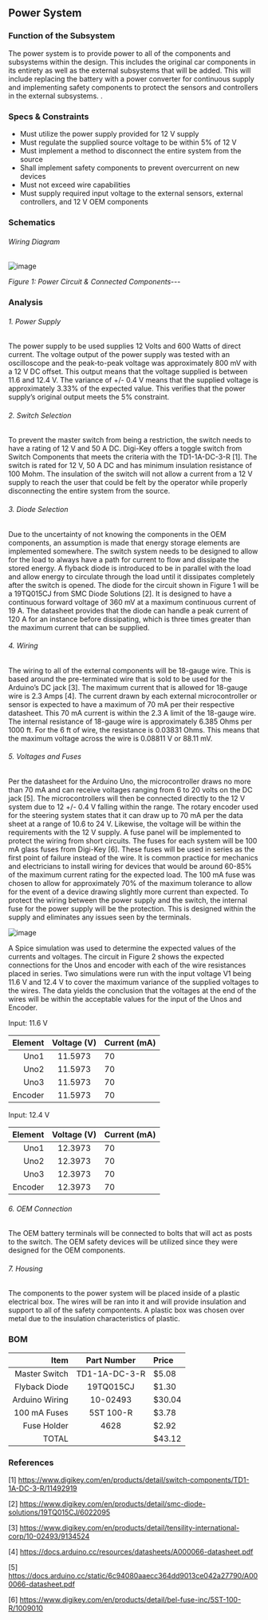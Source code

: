 Power System
-------
### Function of the Subsystem
The power system is to provide power to all of the components and subsystems within the design. This includes the original car components in its entirety as well as the external subsystems that will be added. This will include replacing the battery with a power converter for continuous supply and implementing safety components to protect the sensors and controllers in the external subsystems. . 

### Specs & Constraints
- Must utilize the power supply provided for 12 V supply
- Must regulate the supplied source voltage to be within 5% of 12 V
- Must implement a method to disconnect the entire system from the source
- Shall implement safety components to prevent overcurrent on new devices
- Must not exceed wire capabilities
- Must supply required input voltage to the external sensors, external controllers, and 12 V OEM components

### Schematics
###### Wiring Diagram

![image](![image](https://user-images.githubusercontent.com/117474411/218814793-84407008-8245-439c-ba07-4c866bf77303.png))


_Figure 1: Power Circuit & Connected Components_---

### Analysis
###### 1. Power Supply
The power supply to be used supplies 12 Volts and 600 Watts of direct current. The voltage output of the power supply was tested with an oscilloscope and the peak-to-peak voltage was approximately 800 mV with a 12 V DC offset. This output means that the voltage supplied is between 11.6 and 12.4 V. The variance of +/- 0.4 V means that the supplied voltage is approximately 3.33% of the expected value. This verifies that the power supply’s original output meets the 5% constraint.  

###### 2. Switch Selection
To prevent the master switch from being a restriction, the switch needs to have a rating of 12 V and 50 A DC. Digi-Key offers a toggle switch from Switch Components that meets the criteria with the TD1-1A-DC-3-R [1]. The switch is rated for 12 V, 50 A DC and has minimum insulation resistance of 100 Mohm. The insulation of the switch will not allow a current from a 12 V supply to reach the user that could be felt by the operator while properly disconnecting the entire system from the source.

###### 3. Diode Selection 
Due to the uncertainty of not knowing the components in the OEM components, an assumption is made that energy storage elements are implemented somewhere. The switch system needs to be designed to allow for the load to always have a path for current to flow and dissipate the stored energy. A flyback diode is introduced to be in parallel with the load and allow energy to circulate through the load until it dissipates completely after the switch is opened.
The diode for the circuit shown in Figure 1 will be a 19TQ015CJ from SMC Diode Solutions [2]. It is designed to have a continuous forward voltage of 360 mV at a maximum continuous current of 19 A. The datasheet provides that the diode can handle a peak current of 120 A for an instance before dissipating, which is three times greater than the maximum current that can be supplied.

###### 4. Wiring
The wiring to all of the external components will be 18-gauge wire. This is based around the pre-terminated wire that is sold to be used for the Arduino’s DC jack [3]. The maximum current that is allowed for 18-gauge wire is 2.3 Amps [4]. The current drawn by each external microcontroller or sensor is expected to have a maximum of 70 mA per their respective datasheet. This 70 mA current is within the 2.3 A limit of the 18-gauge wire. The internal resistance of 18-gauge wire is approximately 6.385 Ohms per 1000 ft. For the 6 ft of wire, the resistance is 0.03831 Ohms. This means that the maximum voltage across the wire is 0.08811 V or 88.11 mV.  

###### 5. Voltages and Fuses
Per the datasheet for the Arduino Uno, the microcontroller draws no more than 70 mA and can receive voltages ranging from 6 to 20 volts on the DC jack [5]. The microcontrollers will then be connected directly to the 12 V system due to 12 +/- 0.4 V falling within the range. The rotary encoder used for the steering system states that it can draw up to 70 mA per the data sheet at a range of 10.6 to 24 V. Likewise, the voltage will be within the requirements with the 12 V supply.
A fuse panel will be implemented to protect the wiring from short circuits. The fuses for each system will be 100 mA glass fuses from Digi-Key [6]. These fuses will be used in series as the first point of failure instead of the wire. It is common practice for mechanics and electricians to install wiring for devices that would be around 60-85% of the maximum current rating for the expected load. The 100 mA fuse was chosen to allow for approximately 70% of the maximum tolerance to allow for the event of a device drawing slightly more current than expected. 
To protect the wiring between the power supply and the switch, the internal fuse for the power supply will be the protection. This is designed within the supply and eliminates any issues seen by the terminals.

![image](https://user-images.githubusercontent.com/117474411/217126300-f78afd84-9ca5-42df-b907-6aa4385e1d3c.png)

A Spice simulation was used to determine the expected values of the currents and voltages. The circuit in Figure 2 shows the expected connections for the Unos and encoder with each of the wire resistances placed in series. Two simulations were run with the input voltage V1 being 11.6 V and 12.4 V to cover the maximum variance of the supplied voltages to the wires. The data yields the conclusion that the voltages at the end of the wires will be within the acceptable values for the input of the Unos and Encoder. 

Input: 11.6 V 

| Element | Voltage (V) | Current (mA) |
|--------:|:-----------:|:-------------|
| Uno1    | 11.5973     | 70           |
| Uno2    | 11.5973     | 70           |
| Uno3    | 11.5973     | 70           |
| Encoder | 11.5973     | 70           |

Input: 12.4 V 

| Element | Voltage (V) | Current (mA) |
|--------:|:-----------:|:-------------|
| Uno1    | 12.3973     | 70           |
| Uno2    | 12.3973     | 70           |
| Uno3    | 12.3973     | 70           |
| Encoder | 12.3973     | 70           |


###### 6. OEM Connection
The OEM battery terminals will be connected to bolts that will act as posts to the switch. The OEM safety devices will be utilized since they were designed for the OEM components. 

###### 7. Housing
The components to the power system will be placed inside of a plastic electrical box. The wires will be ran into it and will provide insulation and support to all of the safety compontents. A plastic box was chosen over metal due to the insulation characteristics of plastic.

### BOM

|Item              | Part Number   |Price   |
|-----------------:|:-------------:|:-------|
| Master Switch    | TD1-1A-DC-3-R |$5.08   |
| Flyback Diode    | 19TQ015CJ     |$1.30   |
| Arduino Wiring   | 10-02493      |$30.04  |
| 100 mA Fuses     | 5ST 100-R     |$3.78   |
| Fuse Holder      | 4628          |$2.92   |
| TOTAL            |               |$43.12  |

### References
[1] https://www.digikey.com/en/products/detail/switch-components/TD1-1A-DC-3-R/11492919

[2] https://www.digikey.com/en/products/detail/smc-diode-solutions/19TQ015CJ/6022095

[3] https://www.digikey.com/en/products/detail/tensility-international-corp/10-02493/9134524

[4] https://docs.arduino.cc/resources/datasheets/A000066-datasheet.pdf

[5] https://docs.arduino.cc/static/6c94080aaecc364dd9013ce042a27790/A000066-datasheet.pdf

[6] https://www.digikey.com/en/products/detail/bel-fuse-inc/5ST-100-R/1009010

